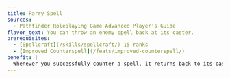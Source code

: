 ```yaml
---
title: Parry Spell
sources:
  - Pathfinder Roleplaying Game Advanced Player's Guide
flavor_text: You can throw an enemy spell back at its caster.
prerequisites:
  - [Spellcraft](/skills/spellcraft/) 15 ranks
  - [Improved Counterspell](/feats/improved-counterspell/)
benefit: |
  Whenever you successfully counter a spell, it returns back to its caster. This works exactly like the [*spell turning*](/spells/spell-turning/) spell.
---
```


